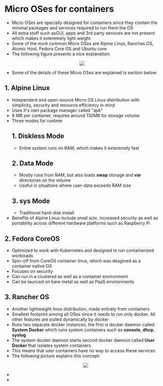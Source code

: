 # Micro OSes for containers
- Micro OSes are specially designed for containers since they contain the minimal packages and services required to run them the OS
- All extra stuff such asGUI, apps and 3rd party services are not present which makes it exteremely light weight
- Some of the most common Micro OSes are Alpine Linux, Ranches OS, Atomic Host, Fedora Core OS and Ubuntu core
- The following figure presents a nice explanation:

<p align="center"><img src="https://courses.edx.org/assets/courseware/v1/8a902583b0493f78bc5135ddbe4f20e3/asset-v1:LinuxFoundationX+LFS151.x+2T2020+type@asset+block/Micro_OSes_for_Containers_updated.png" align=""></p>

- Some of the details of these Micro OSes are explained is section below:
## 1. Alpine Linux
- Independent and open-source Micro OS Linux distribution with simplicity, security and resource efficiency in mind
- Uses it's own package manager called "apk"
- 8 MB per container, requires around 130MB for storage volume
- Three modes for runtime
    ## 1. Diskless Mode
    - Entire system runs on RAM, which makes it exteremely fast
    ## 2. Data Mode
    - Mostly runs from RAM, but also loads <b>swap</b> storage and <b>var</b> directories on the volume
    - Useful in situations where user-data exceeds RAM size 
    ## 3. sys Mode
    - Traditional hard-disk install
- Benefits of Alpine Linux include small size, increased security as well as portability across different hardware platforms such as Raspberry Pi
## 2. Fedora CoreOS
- Optimized to work with Kubernetes and designed to run containerized workloads
- Spin-off from CoreOS container linux, which was desgined as a container native OS
- Focuses on security
- Can run in a clustered as well as a container environment
- Can be launced on bare metal as well as PaaS environments
## 3. Rancher OS
- Another lightweight linux distribution, made entirely from containers
- Smallest footprint among all OSes since it needs to run only docker. All other features are pulled dynamically by docker
- Runs two separate docker instances, the first is docker daemon called <b>System Docker</b> which runs system containers such as <b>console</b>, <b>dhcp</b>, <b>syslog</b>
- The system docker daemon starts second docker daemon called <b>User Docker</b> that isolates system containers
- This means that user containers have no way to access these services
- The following picture explains this concept: <p align="center"><img src="https://courses.edx.org/assets/courseware/v1/fb5f9c500178d4fd6af74b1241ed05fa/asset-v1:LinuxFoundationX+LFS151.x+2T2020+type@asset+block/Figure_6.4-_RancherOS_Architecture.png"  align=""></p>
- 
- 